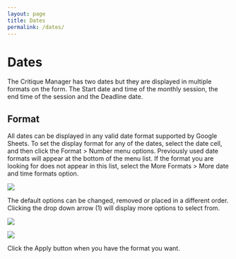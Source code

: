 ```yaml
---
layout: page
title: Dates
permalink: /dates/
---
```


# Dates
The Critique Manager has two dates but they are displayed in multiple formats on the form. The Start date and time of the monthly session, the end time of the session and the Deadline date.

## Format <br>
All dates can be displayed in any valid date format supported by Google Sheets. To set the display format for any of the dates, select the date cell, and then click the Format > Number menu options. Previously used date formats will appear at the bottom of the menu list. If the format you are looking for does not appear in this list, select the More Formats > More date and time formats option.

![](../assets/images/more-date-and-time-formats.png)

The default options can be changed, removed or placed in a different order. Clicking the drop down arrow (1) will display more options to select from.

![](../assets/images/custom-date-and-time-formats.png)

![](../assets/images/custom-date-and-time-options.png)

Click the Apply button when you have the format you want.